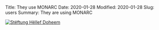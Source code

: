 Title: They use MONARC
Date: 2020-01-28
Modified: 2020-01-28
Slug: users
Summary: They are using MONARC

[![Stëftung Hëllef Doheem](/assets/images/community/users/shd_logo.png)](http://shd.lu)
